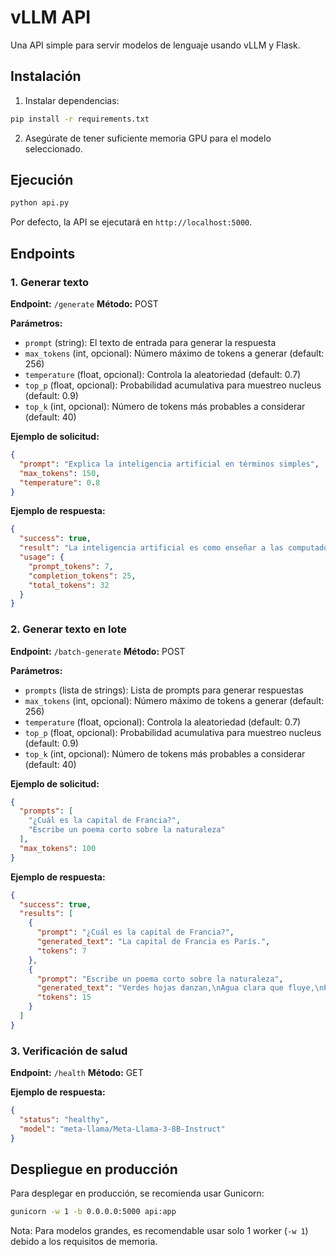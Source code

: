# vLLM API

Una API simple para servir modelos de lenguaje usando vLLM y Flask.

## Instalación

1. Instalar dependencias:

```bash
pip install -r requirements.txt
```

2. Asegúrate de tener suficiente memoria GPU para el modelo seleccionado.

## Ejecución

```bash
python api.py
```

Por defecto, la API se ejecutará en `http://localhost:5000`.

## Endpoints

### 1. Generar texto

**Endpoint:** `/generate`
**Método:** POST

**Parámetros:**
- `prompt` (string): El texto de entrada para generar la respuesta
- `max_tokens` (int, opcional): Número máximo de tokens a generar (default: 256)
- `temperature` (float, opcional): Controla la aleatoriedad (default: 0.7)
- `top_p` (float, opcional): Probabilidad acumulativa para muestreo nucleus (default: 0.9)
- `top_k` (int, opcional): Número de tokens más probables a considerar (default: 40)

**Ejemplo de solicitud:**

```json
{
  "prompt": "Explica la inteligencia artificial en términos simples",
  "max_tokens": 150,
  "temperature": 0.8
}
```

**Ejemplo de respuesta:**

```json
{
  "success": true,
  "result": "La inteligencia artificial es como enseñar a las computadoras a pensar y aprender...",
  "usage": {
    "prompt_tokens": 7,
    "completion_tokens": 25,
    "total_tokens": 32
  }
}
```

### 2. Generar texto en lote

**Endpoint:** `/batch-generate`
**Método:** POST

**Parámetros:**
- `prompts` (lista de strings): Lista de prompts para generar respuestas
- `max_tokens` (int, opcional): Número máximo de tokens a generar (default: 256)
- `temperature` (float, opcional): Controla la aleatoriedad (default: 0.7)
- `top_p` (float, opcional): Probabilidad acumulativa para muestreo nucleus (default: 0.9)
- `top_k` (int, opcional): Número de tokens más probables a considerar (default: 40)

**Ejemplo de solicitud:**

```json
{
  "prompts": [
    "¿Cuál es la capital de Francia?",
    "Escribe un poema corto sobre la naturaleza"
  ],
  "max_tokens": 100
}
```

**Ejemplo de respuesta:**

```json
{
  "success": true,
  "results": [
    {
      "prompt": "¿Cuál es la capital de Francia?",
      "generated_text": "La capital de Francia es París.",
      "tokens": 7
    },
    {
      "prompt": "Escribe un poema corto sobre la naturaleza",
      "generated_text": "Verdes hojas danzan,\nAgua clara que fluye,\nPaz en el bosque.",
      "tokens": 15
    }
  ]
}
```

### 3. Verificación de salud

**Endpoint:** `/health`
**Método:** GET

**Ejemplo de respuesta:**

```json
{
  "status": "healthy",
  "model": "meta-llama/Meta-Llama-3-8B-Instruct"
}
```

## Despliegue en producción

Para desplegar en producción, se recomienda usar Gunicorn:

```bash
gunicorn -w 1 -b 0.0.0.0:5000 api:app
```

Nota: Para modelos grandes, es recomendable usar solo 1 worker (`-w 1`) debido a los requisitos de memoria. 